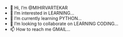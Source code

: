 - 👋 Hi, I’m @MIHIRVARTEKAR
- 👀 I’m interested in LEARNING...
- 🌱 I’m currently learning PYTHON...
- 💞️ I’m looking to collaborate on LEARNING CODING...
- 📫 How to reach me GMAIL...

<!---
MIHIRVARTEKAR/MIHIRVARTEKAR is a ✨ special ✨ repository because its `README.md` (this file) appears on your GitHub profile.
You can click the Preview link to take a look at your changes.
--->
